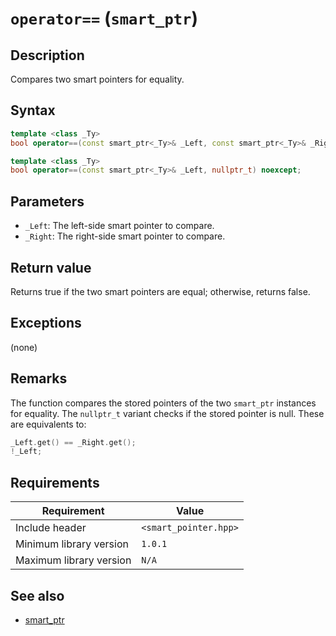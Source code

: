 # `operator==` (`smart_ptr`)

## Description

Compares two smart pointers for equality.

## Syntax

```cpp
template <class _Ty>
bool operator==(const smart_ptr<_Ty>& _Left, const smart_ptr<_Ty>& _Right) noexcept;

template <class _Ty>
bool operator==(const smart_ptr<_Ty>& _Left, nullptr_t) noexcept;
```

## Parameters

- `_Left`: The left-side smart pointer to compare.
- `_Right`: The right-side smart pointer to compare.

## Return value

Returns true if the two smart pointers are equal; otherwise, returns false.

## Exceptions

(none)

## Remarks

The function compares the stored pointers of the two `smart_ptr` instances for equality. The `nullptr_t` variant checks if the stored pointer 
is null. These are equivalents to:

```cpp
_Left.get() == _Right.get();
!_Left;
```

## Requirements

| Requirement             | Value                 |
|-------------------------|-----------------------|
| Include header          | `<smart_pointer.hpp>` |
| Minimum library version | `1.0.1`               |
| Maximum library version | `N/A`                 |

## See also

- [smart_ptr](smart_ptr.md)